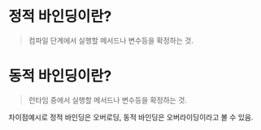 
# 정적 바인딩이란?
> 컴파일 단계에서 실행할 메서드나 변수등을 확정하는 것.

# 동적 바인딩이란?
> 런타임 중에서 실행할 메서드나 변수등을 확정하는 것.


차이점예시로 정적 바인딩은 오버로딩, 동적 바인딩은 오버라이딩이라고 볼 수 있음.